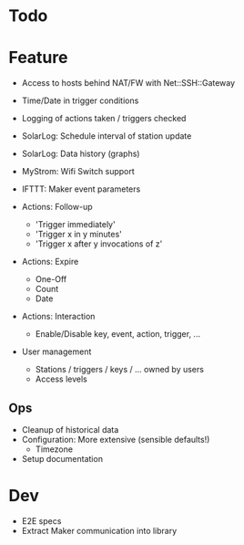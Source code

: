 # Todo

# Feature
- Access to hosts behind NAT/FW with Net::SSH::Gateway
- Time/Date in trigger conditions
- Logging of actions taken / triggers checked

- SolarLog: Schedule interval of station update
- SolarLog: Data history (graphs)

- MyStrom: Wifi Switch support

- IFTTT: Maker event parameters

- Actions: Follow-up
  - 'Trigger immediately'
  - 'Trigger x in y minutes'
  - 'Trigger x after y invocations of z'

- Actions: Expire
  - One-Off
  - Count
  - Date

- Actions: Interaction
  - Enable/Disable key, event, action, trigger, ...

- User management
  - Stations / triggers / keys / ... owned by users
  - Access levels

## Ops
- Cleanup of historical data
- Configuration: More extensive (sensible defaults!)
  - Timezone
- Setup documentation

# Dev
- E2E specs
- Extract Maker communication into library
